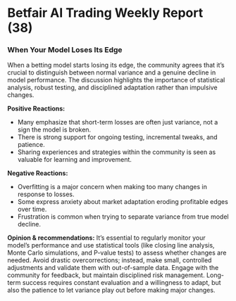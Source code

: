# Betfair AI Trading Weekly Report (38)

### When Your Model Loses Its Edge

When a betting model starts losing its edge, the community agrees that it’s crucial to distinguish between normal variance and a genuine decline in model performance. The discussion highlights the importance of statistical analysis, robust testing, and disciplined adaptation rather than impulsive changes.

**Positive Reactions:**
- Many emphasize that short-term losses are often just variance, not a sign the model is broken.
- There is strong support for ongoing testing, incremental tweaks, and patience.
- Sharing experiences and strategies within the community is seen as valuable for learning and improvement.

**Negative Reactions:**
- Overfitting is a major concern when making too many changes in response to losses.
- Some express anxiety about market adaptation eroding profitable edges over time.
- Frustration is common when trying to separate variance from true model decline.

**Opinion & recommendations:**
It’s essential to regularly monitor your model’s performance and use statistical tools (like closing line analysis, Monte Carlo simulations, and P-value tests) to assess whether changes are needed. Avoid drastic overcorrections; instead, make small, controlled adjustments and validate them with out-of-sample data. Engage with the community for feedback, but maintain disciplined risk management. Long-term success requires constant evaluation and a willingness to adapt, but also the patience to let variance play out before making major changes.
